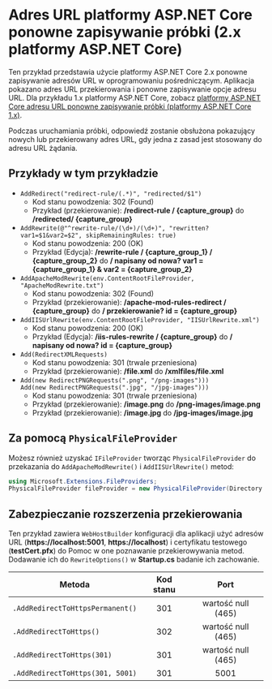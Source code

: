 # <a name="aspnet-core-url-rewriting-sample-aspnet-core-2x"></a>Adres URL platformy ASP.NET Core ponowne zapisywanie próbki (2.x platformy ASP.NET Core)

Ten przykład przedstawia użycie platformy ASP.NET Core 2.x ponowne zapisywanie adresów URL w oprogramowaniu pośredniczącym. Aplikacja pokazano adres URL przekierowania i ponowne zapisywanie opcje adresu URL. Dla przykładu 1.x platformy ASP.NET Core, zobacz [platformy ASP.NET Core adresu URL ponowne zapisywanie próbki (platformy ASP.NET Core 1.x)](https://github.com/aspnet/Docs/tree/master/aspnetcore/fundamentals/url-rewriting/samples/1.x).

Podczas uruchamiania próbki, odpowiedź zostanie obsłużona pokazujący nowych lub przekierowany adres URL, gdy jedna z zasad jest stosowany do adresu URL żądania.

## <a name="examples-in-this-sample"></a>Przykłady w tym przykładzie

* `AddRedirect("redirect-rule/(.*)", "redirected/$1")`
  - Kod stanu powodzenia: 302 (Found)
  - Przykład (przekierowanie): **/redirect-rule / {capture_group}** do **/redirected/ {capture_group}**
* `AddRewrite(@"^rewrite-rule/(\d+)/(\d+)", "rewritten?var1=$1&var2=$2", skipRemainingRules: true)`
  - Kod stanu powodzenia: 200 (OK)
  - Przykład (Edycja): **/rewrite-rule / {capture_group_1} / {capture_group_2}** do **/ napisany od nowa? var1 = {capture_group_1} & var2 = {capture_group_2}**
* `AddApacheModRewrite(env.ContentRootFileProvider, "ApacheModRewrite.txt")`
  - Kod stanu powodzenia: 302 (Found)
  - Przykład (przekierowanie): **/apache-mod-rules-redirect / {capture_group}** do **/ przekierowanie? id = {capture_group}**
* `AddIISUrlRewrite(env.ContentRootFileProvider, "IISUrlRewrite.xml")`
  - Kod stanu powodzenia: 200 (OK)
  - Przykład (Edycja): **/iis-rules-rewrite / {capture_group}** do **/ napisany od nowa? id = {capture_group}**
* `Add(RedirectXMLRequests)`
  - Kod stanu powodzenia: 301 (trwale przeniesiona)
  - Przykład (przekierowanie): **/file.xml** do **/xmlfiles/file.xml**
* `Add(new RedirectPNGRequests(".png", "/png-images")))`<br>`Add(new RedirectPNGRequests(".jpg", "/jpg-images")))`
  - Kod stanu powodzenia: 301 (trwale przeniesiona)
  - Przykład (przekierowanie): **/image.png** do **/png-images/image.png**
  - Przykład (przekierowanie): **/image.jpg** do **/jpg-images/image.jpg**

## <a name="using-a-physicalfileprovider"></a>Za pomocą `PhysicalFileProvider`
Możesz również uzyskać `IFileProvider` tworząc `PhysicalFileProvider` do przekazania do `AddApacheModRewrite()` i `AddIISUrlRewrite()` metod:
```csharp
using Microsoft.Extensions.FileProviders;
PhysicalFileProvider fileProvider = new PhysicalFileProvider(Directory.GetCurrentDirectory());
```
## <a name="secure-redirection-extensions"></a>Zabezpieczanie rozszerzenia przekierowania
Ten przykład zawiera `WebHostBuilder` konfiguracji dla aplikacji użyć adresów URL (**https://localhost:5001**, **https://localhost**) i certyfikatu testowego (**testCert.pfx**) do Pomoc w one poznawanie przekierowywania metod. Dodawanie ich do `RewriteOptions()` w **Startup.cs** badanie ich zachowanie.


|              Metoda              | Kod stanu |    Port    |
|----------------------------------|:-----------:|:----------:|
| `.AddRedirectToHttpsPermanent()` |     301     | wartość null (465) |
|     `.AddRedirectToHttps()`      |     302     | wartość null (465) |
|    `.AddRedirectToHttps(301)`    |     301     | wartość null (465) |
| `.AddRedirectToHttps(301, 5001)` |     301     |    5001    |

